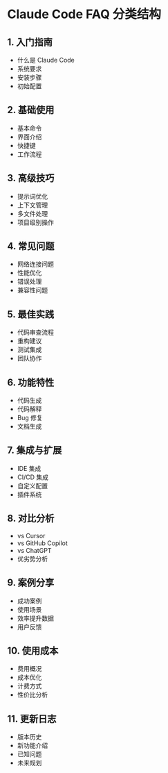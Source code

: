 # Claude Code FAQ 分类结构

## 1. 入门指南
- 什么是 Claude Code
- 系统要求
- 安装步骤
- 初始配置

## 2. 基础使用
- 基本命令
- 界面介绍
- 快捷键
- 工作流程

## 3. 高级技巧
- 提示词优化
- 上下文管理
- 多文件处理
- 项目级别操作

## 4. 常见问题
- 网络连接问题
- 性能优化
- 错误处理
- 兼容性问题

## 5. 最佳实践
- 代码审查流程
- 重构建议
- 测试集成
- 团队协作

## 6. 功能特性
- 代码生成
- 代码解释
- Bug 修复
- 文档生成

## 7. 集成与扩展
- IDE 集成
- CI/CD 集成
- 自定义配置
- 插件系统

## 8. 对比分析
- vs Cursor
- vs GitHub Copilot
- vs ChatGPT
- 优劣势分析

## 9. 案例分享
- 成功案例
- 使用场景
- 效率提升数据
- 用户反馈

## 10. 使用成本
- 费用概况
- 成本优化
- 计费方式
- 性价比分析

## 11. 更新日志
- 版本历史
- 新功能介绍
- 已知问题
- 未来规划